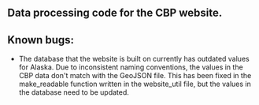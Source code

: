 ## Data processing code for the CBP website.

## Known bugs:
- The database that the website is built on currently has outdated values for Alaska. Due to inconsistent naming conventions, the values in the CBP data don't match with the GeoJSON file. This has been fixed in the make_readable function written in the website_util file, but the values in the database need to be updated. 
